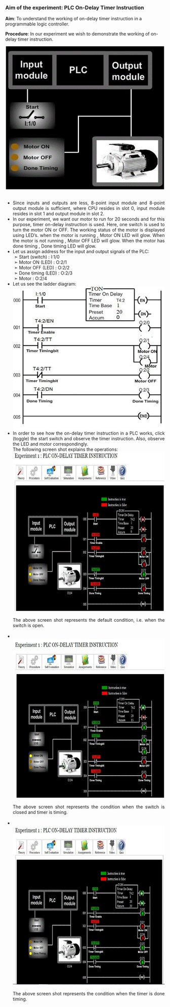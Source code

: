 ### Aim of the experiment: PLC On-Delay Timer Instruction

<strong>Aim</strong>: To understand the working of on-delay timer instruction in a programmable logic controller.

<p><strong>Procedure</strong>: In our experiment we wish to demonstrate the working of on-delay timer instruction.</p>

<center><img src="images/1.gif" height=450 width=500></center>
</br>

<ul type="disc" style="text-align: justify;">
<li>Since inputs and outputs are less, 8-point input module and 8-point output module is sufficient, where CPU resides in slot 0, input module resides in slot 1 and output module in slot 2. </li>

<li>In our experiment, we want our motor to run for 20 seconds and for this purpose, timer on-delay instruction is used. Here, one switch is used to turn the motor ON or OFF. The working status of the motor is displayed using LED’s. when the motor is running ,
Motor ON LED will glow. When the motor is not running , Motor OFF LED will glow. When the motor has done timing , Done timing LED will glow. </li>

<li>Let us assign address for the input and output signals of the PLC: <br>
&nbsp;&#10147; Start (switch) : I:1/0 <br>
&nbsp;&#10147; Motor ON (LED) : O:2/1 <br>
&nbsp;&#10147; Motor OFF (LED) : O:2/2 <br>
&nbsp;&#10147; Done timing (LED) : O:2/3 <br>
&nbsp;&#10147; Motor : O:2/4 </li>

<li>Let us see the ladder diagram:
<center><img src="images/2.gif" height=450 width=500></center>
</li>

<li>In order to see how the on-delay timer instruction in a PLC works, click (toggle) the start switch and observe the timer instruction. Also, observe the LED and motor correspondingly. <br>
The following screen shot explains the operations:<br>

<center><img src="images/3.gif" height=500 width=650></center><br>
The above screen shot represents the default condition, i.e. when the switch is open.</li><br>

<li><br>
<center><img src="images/4.gif" height=500 width=650></center><br>
The above screen shot represents the condition when the switch is closed and timer is timing.
</li><br>

<li><br><center><img src="images/5.gif" height=500 width=650></center><br>
The above screen shot represents the condition when the timer is done timing.</li>
</ul>
